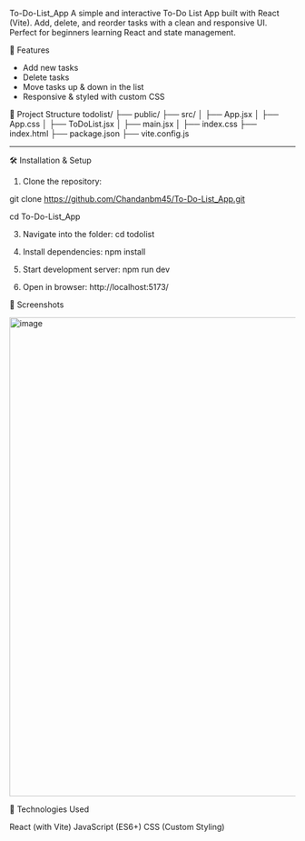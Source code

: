 To-Do-List_App
A simple and interactive To-Do List App built with React (Vite). Add, delete, and reorder tasks with a clean and responsive UI. Perfect for beginners learning React and state management.


🚀 Features
- Add new tasks
- Delete tasks
- Move tasks up & down in the list
- Responsive & styled with custom CSS


📂 Project Structure
todolist/
├── public/
├── src/
│ ├── App.jsx
│ ├── App.css
│ ├── ToDoList.jsx
│ ├── main.jsx
│ ├── index.css
├── index.html
├── package.json
├── vite.config.js

---

🛠️ Installation & Setup

1. Clone the repository:
   
git clone https://github.com/Chandanbm45/To-Do-List_App.git

cd To-Do-List_App

3. Navigate into the folder:
    cd todolist

4. Install dependencies:
    npm install

5. Start development server:
    npm run dev

6. Open in browser:
    http://localhost:5173/


📸 Screenshots

<img width="1913" height="843" alt="image" src="https://github.com/user-attachments/assets/2c855814-d3c8-417d-8228-1cd0cea91f25" />


📌 Technologies Used

React (with Vite)
JavaScript (ES6+)
CSS (Custom Styling)

